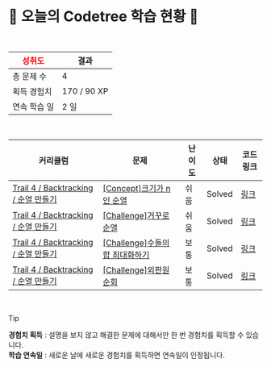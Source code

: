 # 🌲 오늘의 Codetree 학습 현황 🌲

<br />

| <span style="color:red;display:block;text-align:center;"> **성취도**</span> | 결과 |
|---|---|
| 총 문제 수 | 4 |
| 획득 경험치 | 170 / 90 XP |
| 연속 학습 일 | 2 일 |

<br />

|커리큘럼|문제|난이도|상태|코드 링크|
|---|---|---|---|---|
|[Trail 4 / Backtracking / 순열 만들기](https://www.codetree.ai/trail-info/intermediate-low/)|[[Concept]크기가 n인 순열](https://www.codetree.ai/trails/complete/curated-cards/intro-n-permutation/)|쉬움|Solved|[링크](https://github.com/taehee129/codetree-TILs/blob/main/250321/%ED%81%AC%EA%B8%B0%EA%B0%80%20N%EC%9D%B8%20%EC%88%9C%EC%97%B4/n-permutation.py)|
|[Trail 4 / Backtracking / 순열 만들기](https://www.codetree.ai/trail-info/intermediate-low/)|[[Challenge]거꾸로 순열](https://www.codetree.ai/trails/complete/curated-cards/challenge-backward-permutation/)|쉬움|Solved|[링크](https://github.com/taehee129/codetree-TILs/blob/main/250321/%EA%B1%B0%EA%BE%B8%EB%A1%9C%20%EC%88%9C%EC%97%B4/backward-permutation.py)|
|[Trail 4 / Backtracking / 순열 만들기](https://www.codetree.ai/trail-info/intermediate-low/)|[[Challenge]수들의 합 최대화하기](https://www.codetree.ai/trails/complete/curated-cards/challenge-max-sum-of-numbers/)|보통|Solved|[링크](https://github.com/taehee129/codetree-TILs/blob/main/250321/%EC%88%98%EB%93%A4%EC%9D%98%20%ED%95%A9%20%EC%B5%9C%EB%8C%80%ED%99%94%ED%95%98%EA%B8%B0/max-sum-of-numbers.py)|
|[Trail 4 / Backtracking / 순열 만들기](https://www.codetree.ai/trail-info/intermediate-low/)|[[Challenge]외판원 순회](https://www.codetree.ai/trails/complete/curated-cards/challenge-traveling-salesman-problem/)|보통|Solved|[링크](https://github.com/taehee129/codetree-TILs/blob/main/250321/%EC%99%B8%ED%8C%90%EC%9B%90%20%EC%88%9C%ED%9A%8C/traveling-salesman-problem.py)|


<br />

> [!TIP]
> **경험치 획득** : 설명을 보지 않고 해결한 문제에 대해서만 한 번 경험치를 획득할 수 있습니다.  
> **학습 연속일** : 새로운 날에 새로운 경험치를 획득하면 연속일이 인정됩니다.

